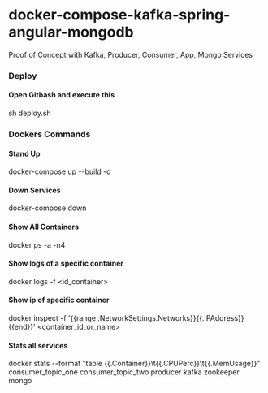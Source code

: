 # docker-compose-kafka-spring-angular-mongodb
Proof of Concept with Kafka, Producer, Consumer, App, Mongo Services

### Deploy
#### Open Gitbash and execute this
sh deploy.sh

### Dockers Commands

#### Stand Up
docker-compose up --build -d

#### Down Services
docker-compose down

#### Show All Containers
docker ps -a -n4

#### Show logs of a specific container
docker logs -f <id_container>

#### Show ip of specific container
docker inspect -f '{{range .NetworkSettings.Networks}}{{.IPAddress}}{{end}}' <container_id_or_name>

#### Stats all services
docker stats --format "table {{.Container}}\t{{.CPUPerc}}\t{{.MemUsage}}" consumer_topic_one consumer_topic_two producer kafka zookeeper mongo